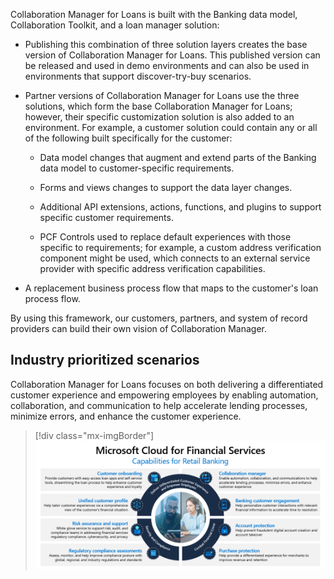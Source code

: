 Collaboration Manager for Loans is built with the Banking data model, Collaboration Toolkit, and a loan manager solution:

- Publishing this combination of three solution layers creates the base version of Collaboration Manager for Loans. This published version can be released and used in demo environments and can also be used in environments that support discover-try-buy scenarios.

- Partner versions of Collaboration Manager for Loans use the three solutions, which form the base Collaboration Manager for Loans; however, their specific customization solution is also added to an environment. For example, a customer solution could contain any or all of the following built specifically for the customer:

  - Data model changes that augment and extend parts of the Banking data model to customer-specific requirements.

  - Forms and views changes to support the data layer changes.

  - Additional API extensions, actions, functions, and plugins to support specific customer requirements.

  - PCF Controls used to replace default experiences with those specific to requirements; for example, a custom address verification component might be used, which connects to an external service provider with specific address verification capabilities.

- A replacement business process flow that maps to the customer's loan process flow.

By using this framework, our customers, partners, and system of record providers can build their own vision of Collaboration Manager.

## Industry prioritized scenarios

Collaboration Manager for Loans focuses on both delivering a differentiated customer experience and empowering employees by enabling automation, collaboration, and communication to help accelerate lending processes, minimize errors, and enhance the customer experience.

> [!div class="mx-imgBorder"]
> [![Diagram of Microsoft Cloud for Financial Services capabilities for retail banking.](../media/capabilities.png)](../media/capabilities.png#lightbox)
